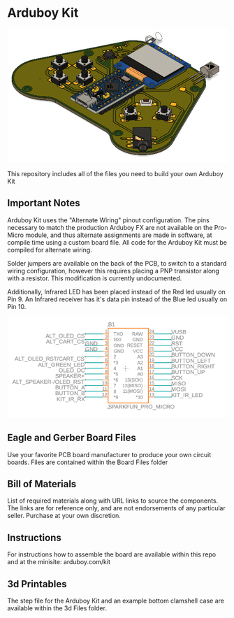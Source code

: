 # Arduboy Kit

<img src="./images/ArduboyKit.png">

This repository includes all of the files you need to build your own Arduboy Kit

## Important Notes

Arduboy Kit uses the "Alternate Wiring" pinout configuration. The pins necessary to match the production Arduboy FX are not available on the Pro-Micro module, and thus alternate assignments are made in software, at compile time using a custom board file. All code for the Arduboy Kit must be compiled for alternate wiring.

Solder jumpers are available on the back of the PCB, to switch to a standard wiring configuration, however this requires placing a PNP transistor along with a resistor. This modification is currently undocumented.

Additionally, Infrared LED has been placed instead of the Red led usually on Pin 9. An Infrared receiver has it's data pin instead of the Blue led usually on Pin 10.

<img src="./images/Schematic.png">

## Eagle and Gerber Board Files

Use your favorite PCB board manufacturer to produce your own circuit boards. Files are contained within the Board Files folder

## Bill of Materials

List of required materials along with URL links to source the components. The links are for reference only, and are not endorsements of any particular seller. Purchase at your own discretion.

## Instructions

For instructions how to assemble the board are available within this repo and at the minisite: arduboy.com/kit

## 3d Printables

The step file for the Arduboy Kit and an example bottom clamshell case are available within the 3d Files folder.
